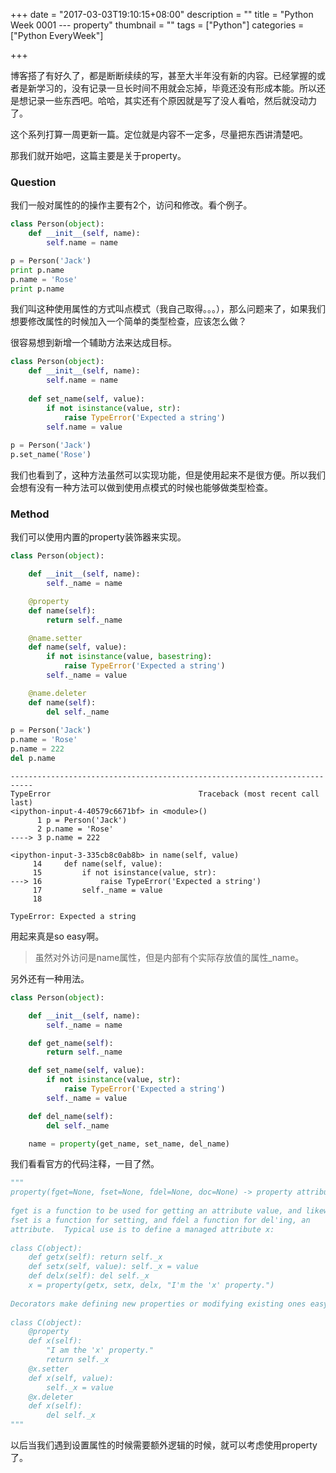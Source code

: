 +++
date = "2017-03-03T19:10:15+08:00"
description = ""
title = "Python Week 0001 --- property"
thumbnail = ""
tags = ["Python"]
categories = ["Python EveryWeek"]

+++


博客搭了有好久了，都是断断续续的写，甚至大半年没有新的内容。已经掌握的或者是新学习的，没有记录一旦长时间不用就会忘掉，毕竟还没有形成本能。所以还是想记录一些东西吧。哈哈，其实还有个原因就是写了没人看哈，然后就没动力了。

这个系列打算一周更新一篇。定位就是内容不一定多，尽量把东西讲清楚吧。

那我们就开始吧，这篇主要是关于property。

<!--more-->

### Question

我们一般对属性的的操作主要有2个，访问和修改。看个例子。

```python
class Person(object):
    def __init__(self, name):
        self.name = name

p = Person('Jack')
print p.name
p.name = 'Rose'
print p.name

```

我们叫这种使用属性的方式叫点模式（我自己取得。。。），那么问题来了，如果我们想要修改属性的时候加入一个简单的类型检查，应该怎么做？

很容易想到新增一个辅助方法来达成目标。

```python
class Person(object):
    def __init__(self, name):
        self.name = name
    
    def set_name(self, value):
        if not isinstance(value, str):
            raise TypeError('Expected a string')
        self.name = value
        
p = Person('Jack')
p.set_name('Rose')
```

我们也看到了，这种方法虽然可以实现功能，但是使用起来不是很方便。所以我们会想有没有一种方法可以做到使用点模式的时候也能够做类型检查。

### Method

我们可以使用内置的property装饰器来实现。

```python
class Person(object):

    def __init__(self, name):
        self._name = name

    @property
    def name(self):
        return self._name

    @name.setter
    def name(self, value):
        if not isinstance(value, basestring):
            raise TypeError('Expected a string')
        self._name = value

    @name.deleter
    def name(self):
        del self._name
        
p = Person('Jack')
p.name = 'Rose'
p.name = 222
del p.name
```

```shell
---------------------------------------------------------------------------
TypeError                                 Traceback (most recent call last)
<ipython-input-4-40579c6671bf> in <module>()
      1 p = Person('Jack')
      2 p.name = 'Rose'
----> 3 p.name = 222

<ipython-input-3-335cb8c0ab8b> in name(self, value)
     14     def name(self, value):
     15         if not isinstance(value, str):
---> 16             raise TypeError('Expected a string')
     17         self._name = value
     18 

TypeError: Expected a string
```

用起来真是so easy啊。

> 虽然对外访问是name属性，但是内部有个实际存放值的属性_name。

另外还有一种用法。

```python
class Person(object):

    def __init__(self, name):
        self._name = name

    def get_name(self):
        return self._name

    def set_name(self, value):
        if not isinstance(value, str):
            raise TypeError('Expected a string')
        self._name = value

    def del_name(self):
        del self._name

    name = property(get_name, set_name, del_name)
```



我们看看官方的代码注释，一目了然。

```python
"""
property(fget=None, fset=None, fdel=None, doc=None) -> property attribute
        
fget is a function to be used for getting an attribute value, and likewise
fset is a function for setting, and fdel a function for del'ing, an
attribute.  Typical use is to define a managed attribute x:
        
class C(object):
    def getx(self): return self._x
    def setx(self, value): self._x = value
    def delx(self): del self._x
    x = property(getx, setx, delx, "I'm the 'x' property.")
        
Decorators make defining new properties or modifying existing ones easy:
        
class C(object):
    @property
    def x(self):
        "I am the 'x' property."
        return self._x
    @x.setter
    def x(self, value):
        self._x = value
    @x.deleter
    def x(self):
        del self._x
"""
```



以后当我们遇到设置属性的时候需要额外逻辑的时候，就可以考虑使用property了。
